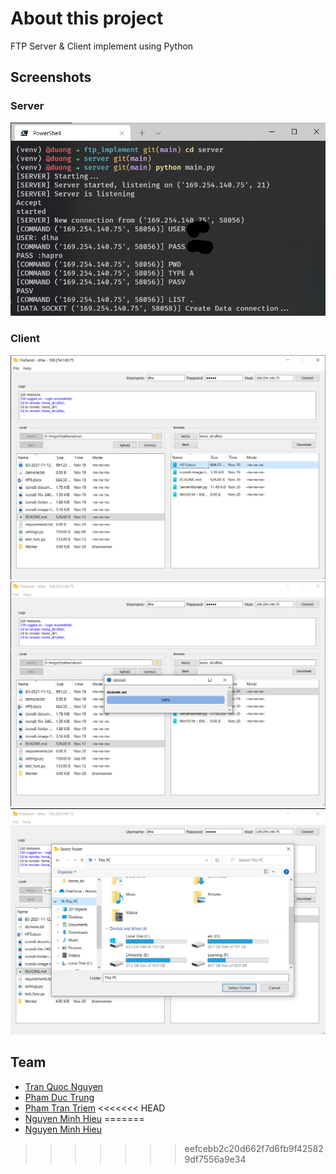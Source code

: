 # About this project

FTP Server & Client implement using Python

## Screenshots

### Server

![Server](./screenshots/server.png)

### Client

![Main GUI](./screenshots/main.png)
![Upload](./screenshots/upload.png)
![Change location](./screenshots/pick.png)

## Team

- [Tran Quoc Nguyen](https://github.com/tqnguyen19it3)
- [Pham Duc Trung](https://github.com/trungbmt)
- [Pham Tran Triem](https://github.com/phamtrantriem)
<<<<<<< HEAD
- [Nguyen Minh Hieu](https://github.com/nmhieu19it3)
=======
- [Nguyen Minh Hieu](https://github.com/nmhieu)

>>>>>>> eefcebb2c20d662f7d6fb9f425829df7556a9e34
